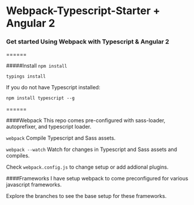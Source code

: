 # Webpack-Typescript-Starter + Angular 2
### Get started Using Webpack with Typescript & Angular 2
======

#####Install
`npm install`

`typings install`

If you do not have Typescript installed: 

`npm install typescript --g`

======

####Webpack
This repo comes pre-configured with sass-loader, autoprefixer, and typescript loader.

`webpack` Compile Typescript and Sass assets.

`webpack --watch` Watch for changes in Typescript and Sass assets and compiles.

Check `webpack.config.js` to change setup or add addional plugins.

####Frameworks
I have setup webpack to come preconfigured for various javascript frameworks.

Explore the branches to see the base setup for these frameworks.
